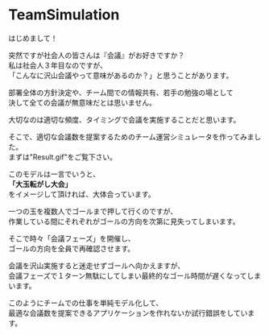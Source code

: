 # TeamSimulation
はじめまして！

突然ですが社会人の皆さんは『会議』がお好きですか？  
私は社会人３年目なのですが、  
「こんなに沢山会議やって意味があるのか？」と思うことがあります。

部署全体の方針決定や、チーム間での情報共有、若手の勉強の場として  
決して全ての会議が無意味だとは思いません。

大切なのは適切な頻度、タイミングで会議を実施することだと思います。

そこで、適切な会議数を提案するためのチーム運営シミュレータを作ってみました。  
まずは"Result.gif"をご覧下さい。

このモデルは一言でいうと、  
**「大玉転がし大会」**  
をイメージして頂ければ、大体合っています。

一つの玉を複数人でゴールまで押して行くのですが、  
作業している間にそれぞれがゴールの方向を次第に見失ってしまいます。

そこで時々「会議フェーズ」を開催し、  
ゴールの方向を全員で再確認させます。

会議を沢山実施すると迷走せずゴールへ向かえますが、  
会議フェーズで１ターン無駄にしてしまい最終的なゴール時間が遅くなってしまいます。

このようにチームでの仕事を単純モデル化して、  
最適な会議数を提案できるアプリケーションを作れないか試行錯誤をしています。

